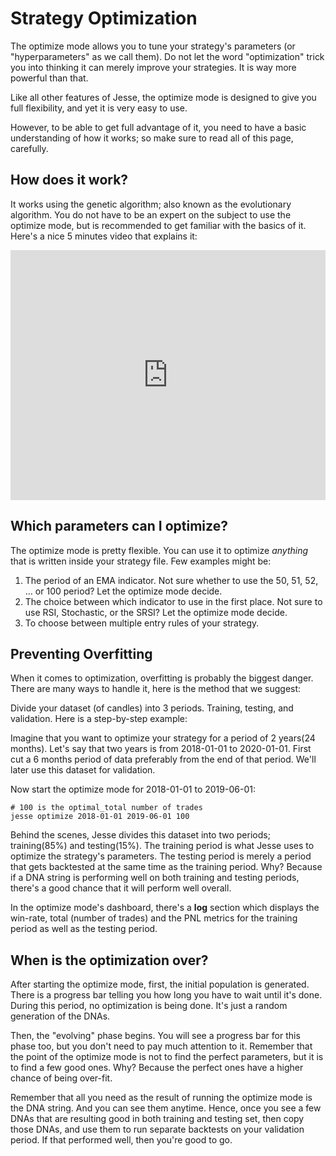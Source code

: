 # Strategy Optimization 

The optimize mode allows you to tune your strategy's parameters (or "hyperparameters" as we call them). Do not let the word "optimization" trick you into thinking it can merely improve your strategies. It is way more powerful than that. 

Like all other features of Jesse, the optimize mode is designed to give you full flexibility, and yet it is very easy to use. 

However, to be able to get full advantage of it, you need to have a basic understanding of how it works; so make sure to read all of this page, carefully. 

## How does it work?
It works using the genetic algorithm; also known as the evolutionary algorithm. You do not have to be an expert on the subject to use the optimize mode, but is recommended to get familiar with the basics of it. Here's a nice 5 minutes video that explains it:

<iframe width="100%" height="400" src="https://www.youtube.com/embed/qiKW1qX97qA" frameborder="0" allowfullscreen></iframe>

## Which parameters can I optimize? 
The optimize mode is pretty flexible. You can use it to optimize *anything* that is written inside your strategy file. Few examples might be:

1. The period of an EMA indicator. Not sure whether to use the 50, 51, 52, ... or 100 period? Let the optimize mode decide. 
2. The choice between which indicator to use in the first place. Not sure to use RSI, Stochastic, or the SRSI? Let the optimize mode decide. 
3. To choose between multiple entry rules of your strategy. 


## Preventing Overfitting
When it  comes to optimization, overfitting is probably the biggest danger. There are many ways to handle it, here is the method that we suggest:

Divide your dataset (of candles) into 3 periods. Training, testing, and validation. Here is a step-by-step example:

Imagine that you want to optimize your strategy for a period of 2 years(24 months). Let's say that two years is from 2018-01-01 to 2020-01-01. First cut a 6 months period of data preferably from the end of that period. We'll later use this dataset for validation. 

Now start the optimize mode for 2018-01-01 to 2019-06-01:
```
# 100 is the optimal_total number of trades
jesse optimize 2018-01-01 2019-06-01 100
```

Behind the scenes, Jesse divides this dataset into two periods; training(85%) and testing(15%). The training period is what Jesse uses to optimize the strategy's parameters. The testing period is merely a period that gets backtested at the same time as the training period. Why? Because if a DNA string is performing well on both training and testing periods, there's a good chance that it will perform well overall. 

In the optimize mode's dashboard, there's a **log** section which displays the win-rate, total (number of trades) and the PNL metrics for the training period as well as the testing period. 


## When is the optimization over?
After starting the optimize mode, first, the initial population is generated. There is a progress bar telling you how long you have to wait until it's done. During this period, no optimization is being done. It's just a random generation of the DNAs. 

Then, the "evolving" phase begins. You will see a progress bar for this phase too, but you don't need to pay much attention to it. 
Remember that the point of the optimize mode is not to find the perfect parameters, but it is to find a few good ones. Why? Because the perfect ones have a higher chance of being over-fit. 

Remember that all you need as the result of running the optimize mode is the DNA string. And you can see them anytime. Hence, once you see a few DNAs that are resulting good in both training and testing set, then copy those DNAs, and use them to run separate backtests on your validation period. If that performed well, then you're good to go. 